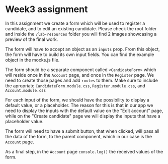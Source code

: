 # Week3 assignment

In this assignment we create a form which will be used to register a candidate, and to edit an existing candidate.
Please check the root folder and inside the `/lab-resources` folder you will find 2 images showcasing a preview of the final work.

The form will have to accept an object as an `inputs` prop. From this object, the form will have to build its own input fields.
You can find the example object in the mocks.js file.

The form should be a separate component called `<CandidateForm>` which will reside once in the `Account` page, and once in the `Register` page. We need to create those pages and add `routes` to them. Make sure to include the apropriate `CandidateForm.module.css`, `Register.module.css`, and `Account.module.css`

For each input of the form, we should have the possibility to display a default value, or a placeholder. The reason for this is that in our app we need to display the inputs with the default value on the "Edit account" page, while on the "Create candidate" page we will display the inputs that have a placeholder value.

The form will need to have a submit button, that when clicked, will pass all the data of the form, to the parent component, which in our case is the `Account` page.

As a final step, in the `Account` page `console.log()` the received values of the form.
